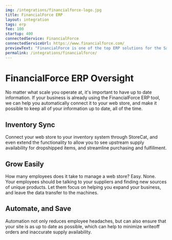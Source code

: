```yaml
---
img: /integrations/financialforce-logo.jpg
title: FinancialForce ERP
layout: integration
tags: erp 
fee: 100
startup: 400
connectedService: FinancialForce
connectedServiceUrl: https://www.financialforce.com/
previewText: "FinancialForce is one of the top ERP solutions for the Salesforce Cloud. Don't worry about keeping your web store up to date - let us take care of the heavy lifting automatically."
permalink: /integrations/financialforce/
---
```


# FinancialForce ERP Oversight
No matter what scale you operate at, it's important to have up to date information. If your business is already using the FinancialForce ERP tool, we can help you automatically connect it to your web store, and make it possible to keep all of your information up to date, all of the time. 

## Inventory Sync
Connect your web store to your inventory system through StoreCat, and even extend the functionality to allow you to see upstream supply availability for dropshipped items, and streamline purchasing and fulfillment.

## Grow Easily
How many employees does it take to manage a web store? Easy. None. Your employees should be talking to your suppliers and finding new sources of unique products. Let them focus on helping you expand your business, and leave the data transfer to the machines. 

## Automate, and Save
Automation not only reduces employee headaches, but can also ensure that your site is as up to date as possible, which can help to minimize writeoff orders and inaccurate supply availability.

<!-- 

Heading	        
# H1
## H2
### H3

Bold	        
**bold text**

Italic	        
*italicized text*

Blockquote	    
> blockquote

Ordered List	
1. First item
2. Second item
3. Third item

Unordered List	
- First item
- Second item
- Third item

Code	
`code`

Horizontal Rule	
---

Link	
[title](https://www.example.com)

Image	
![alt text](image.jpg) -->